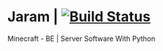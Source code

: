 # Jaram | [![Build Status](https://travis-ci.com/SFWTeam/Jaram.svg?branch=master)](https://travis-ci.com/SFWTeam/Jaram)
Minecraft - BE | Server Software With Python
